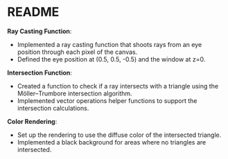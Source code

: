 # README

**Ray Casting Function**:
   - Implemented a ray casting function that shoots rays from an eye position through each pixel of the canvas.
   - Defined the eye position at (0.5, 0.5, -0.5) and the window at z=0.

**Intersection Function**:
   - Created a function to check if a ray intersects with a triangle using the Möller–Trumbore intersection algorithm.
   - Implemented vector operations helper functions to support the intersection calculations.

**Color Rendering**:
   - Set up the rendering to use the diffuse color of the intersected triangle.
   - Implemented a black background for areas where no triangles are intersected.
